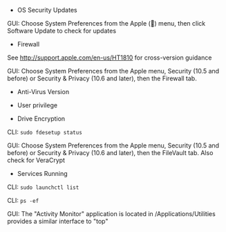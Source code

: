 

 * OS Security Updates

GUI: Choose System Preferences from the Apple () menu, then click Software Update to check for updates

 * Firewall

 See http://support.apple.com/en-us/HT1810 for cross-version guidance

GUI: Choose System Preferences from the Apple menu, Security (10.5 and before) or Security & Privacy (10.6 and later), then the Firewall tab.

 * Anti-Virus Version

 * User privilege

 * Drive Encryption

CLI:
```sudo fdesetup status```

GUI: Choose System Preferences from the Apple menu, Security (10.5 and before) or Security & Privacy (10.6 and later), then the FileVault tab.  Also check for VeraCrypt

 * Services Running

CLI:
```sudo launchctl list```

CLI:
```ps -ef```

GUI: The "Activity Monitor" application is located in /Applications/Utilities provides a similar interface to "top"
